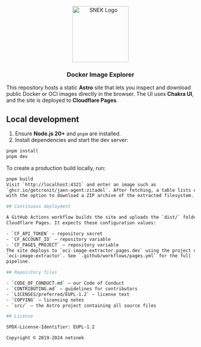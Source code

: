 <p align="center">
  <a href="https://netsnek.com/" target="_blank" rel="noopener noreferrer">
    <img src="https://avatars.githubusercontent.com/u/148873257?s=400&u=db7fa77c9a2a16eec51871024811abd21f734787&v=4" alt="SNEK Logo" height="150">
  </a>
</p>

<h3 align="center">Docker Image Explorer</h3>

This repository hosts a static **Astro** site that lets you inspect and
download public Docker or OCI images directly in the browser. The UI uses
**Chakra UI**, and the site is deployed to **Cloudflare Pages**.

## Local development

1. Ensure **Node.js 20+** and `pnpm` are installed.
2. Install dependencies and start the dev server:

```bash
pnpm install
pnpm dev
```

To create a production build locally, run:

```bash
pnpm build
Visit `http://localhost:4321` and enter an image such as
`ghcr.io/getcronit/jaen-agent:zitadel`. After fetching, a table lists every file
with the option to download a ZIP archive of the extracted filesystem.

## Continuous deployment

A GitHub Actions workflow builds the site and uploads the `dist/` folder to
Cloudflare Pages. It expects these configuration values:

- `CF_API_TOKEN` — repository secret
- `CF_ACCOUNT_ID` — repository variable
- `CF_PAGES_PROJECT` — repository variable
The site deploys to `oci-image-extractor.pages.dev` using the project name
`oci-image-extractor`. See `.github/workflows/pages.yml` for the full
pipeline.

## Repository files

- `CODE_OF_CONDUCT.md` – our Code of Conduct
- `CONTRIBUTING.md` – guidelines for contributors
- `LICENSES/preferred/EUPL-1.2` – license text
- `COPYING` – licensing notes
- `src/` – the Astro project containing all source files

## License

SPDX-License-Identifier: EUPL-1.2

Copyright © 2019-2024 netsnek
